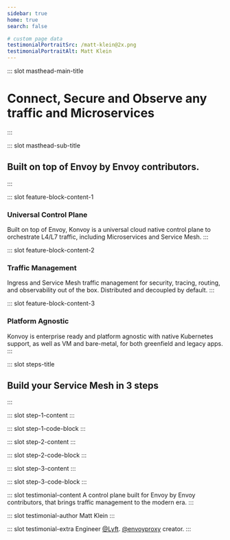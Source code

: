 ```yaml
---
sidebar: true
home: true
search: false

# custom page data
testimonialPortraitSrc: /matt-klein@2x.png
testimonialPortraitAlt: Matt Klein
---
```


<!-- page masthead -->

::: slot masthead-main-title
# Connect, Secure and Observe any traffic and Microservices
:::

::: slot masthead-sub-title
## Built on top of Envoy by Envoy contributors.
:::

<!-- feature blocks -->

::: slot feature-block-content-1
<inline-svg width="50" height="50" src="/icons/icon-universal-control-plane.svg"/>
### Universal Control Plane
Built on top of Envoy, Konvoy is a universal cloud native control plane to
orchestrate L4/L7 traffic, including Microservices and Service Mesh.
:::

::: slot feature-block-content-2
<inline-svg width="50" height="50" src="/icons/icon-api-gateway.svg"/>
### Traffic Management
Ingress and Service Mesh traffic management for security, tracing, routing,
and observability out of the box. Distributed and decoupled by default.
:::

::: slot feature-block-content-3
<inline-svg width="50" height="50" src="/icons/icon-platform-agnostic.svg"/>
### Platform Agnostic
Konvoy is enterprise ready and platform agnostic with native Kubernetes support,
as well as VM and bare-metal, for both greenfield and legacy apps.
:::

<!-- steps -->

::: slot steps-title
## Build your Service Mesh in 3 steps
:::

::: slot step-1-content
:::

::: slot step-1-code-block
:::

::: slot step-2-content
:::

::: slot step-2-code-block
:::

::: slot step-3-content
:::

::: slot step-3-code-block
:::


<!-- testimonial -->

::: slot testimonial-content
A control plane built for Envoy by Envoy contributors, that brings traffic management
to the modern era.
:::

::: slot testimonial-author
Matt Klein
:::

::: slot testimonial-extra
Engineer [@Lyft](https://twitter.com/Lyft). [@envoyproxy](https://twitter.com/envoyproxy) creator.
:::